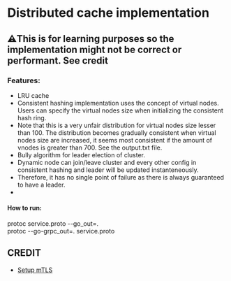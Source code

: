 # Distributed cache implementation 

## ⚠️This is for learning purposes so the implementation might not be correct or performant. See credit

### Features:
- LRU cache
- Consistent hashing implementation uses the concept of virtual nodes. Users can specify the virtual nodes size when initializing the consistent hash ring. 
- Note that this is a very unfair distribution for virtual nodes size lesser than 100. The distribution becomes gradually consistent when virtual nodes size are increased, it seems most consistent if the amount of vnodes is greater than 700. See the output.txt file.
- Bully algorithm for leader election of cluster.
- Dynamic node can join/leave cluster and every other config in consistent hashing and leader will be updated instanteneously.
- Therefore, it has no single point of failure as there is always guaranteed to have a leader.
- 
#### How to run:
protoc service.proto --go_out=.     
protoc --go-grpc_out=. service.proto

## CREDIT

- [Setup mTLS](https://dev.to/techschoolguru/a-complete-overview-of-ssl-tls-and-its-cryptographic-system-36pd)

